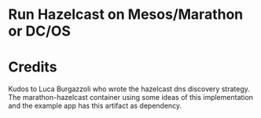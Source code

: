 # Run Hazelcast on Mesos/Marathon or DC/OS


# Credits
Kudos to Luca Burgazzoli who wrote the hazelcast dns discovery strategy. The marathon-hazelcast container using some ideas of this implementation and the example app has this artifact as dependency.
